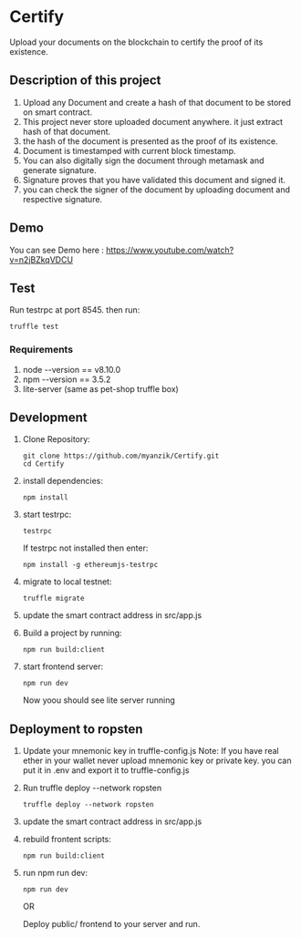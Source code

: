 # Certify
Upload your documents on the blockchain to certify the proof of its existence.

## Description of this project
1. Upload any Document and create a hash of that document to be stored on smart contract.
2. This project never store uploaded document anywhere. it just extract hash of that document.
3. the hash of the document is presented as the proof of its existence.
4. Document is timestamped with current block timestamp.
5. You can also digitally sign the document through metamask and generate signature.
6. Signature proves that you have validated this document and signed it.
7. you can check the signer of the document by uploading document and respective signature.

## Demo

You can see Demo here : https://www.youtube.com/watch?v=n2jBZkqVDCU

## Test

Run testrpc at port 8545. then run:
```
truffle test
```

### Requirements
1. node --version == v8.10.0
2. npm --version == 3.5.2
3. lite-server (same as pet-shop truffle box)

## Development

1. Clone Repository:

    ```
    git clone https://github.com/myanzik/Certify.git
    cd Certify
    ```
2. install dependencies:

    ```
    npm install
    ```

3. start testrpc:

    ```
    testrpc
    ```
    If testrpc not installed then enter:
    ```
    npm install -g ethereumjs-testrpc
    ```
4. migrate to local testnet:
    ```
    truffle migrate
    ```
5. update the smart contract address in src/app.js

6. Build a project by running:
    ```
    npm run build:client
    ```

7. start frontend server:
    ```
    npm run dev
    ```
    Now yoou should see lite server running

## Deployment to ropsten

1. Update your mnemonic key in truffle-config.js
    Note: If you have real ether in your wallet never upload mnemonic key or private key.
            you can put it in .env and export it to truffle-config.js

2. Run truffle deploy --network ropsten
    ```
    truffle deploy --network ropsten
    ```

3. update the smart contract address in src/app.js

4. rebuild frontent scripts:
    ```
    npm run build:client
    ```

5. run npm run dev:
    ```
    npm run dev
    ```
    OR
    
    Deploy public/ frontend to your server and run.
